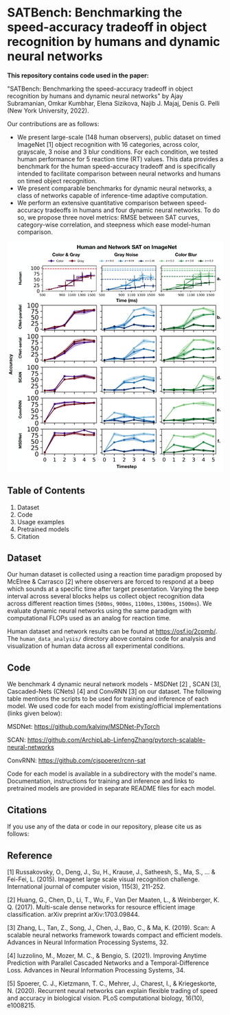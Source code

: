 # SATBench: Benchmarking the speed-accuracy tradeoff in object recognition by humans and dynamic neural networks

**This repository contains code used in the paper:**

"SATBench: Benchmarking the speed-accuracy tradeoff in object recognition by humans and dynamic neural networks" by Ajay Subramanian, Omkar Kumbhar, Elena Sizikova, Najib J. Majaj, Denis G. Pelli (New York University, 2022).

Our contributions are as follows:
* We present large-scale (148 human observers), public dataset on timed ImageNet [1] object recognition with 16 categories, across color, grayscale, 3 noise and 3 blur conditions. For each condition, we tested human performance for 5 reaction time (RT) values. This data provides a benchmark for the human speed-accuracy tradeoff and is specifically intended to facilitate comparison between neural networks and humans on timed object recognition.
* We present comparable benchmarks for dynamic neural networks, a class of networks capable of inference-time adaptive computation.
* We perform an extensive quantitative comparison between speed-accuracy tradeoffs in humans and four dynamic neural networks. To do so, we propose three novel metrics: RMSE between SAT curves, category-wise correlation, and steepness which ease model-human comparison.

![](assets/human-network-sat.jpeg)

## Table of Contents
1. Dataset
2. Code
3. Usage examples
4. Pretrained models
5. Citation

## Dataset
Our human dataset is collected using a reaction time paradigm proposed by McElree & Carrasco [2] where observers are forced to respond at a beep which sounds at a specific time after target presentation. Varying the beep interval across several blocks helps us collect object recognition data across different reaction times (`500ms`, `900ms`, `1100ms`, `1300ms`, `1500ms`). We evaluate dynamic neural networks using the same paradigm with computational FLOPs used as an analog for reaction time.

Human dataset and network results can be found at https://osf.io/2cpmb/. The `human_data_analysis/` directory above contains code for analysis and visualization of human data across all experimental conditions.

## Code
We benchmark 4 dynamic neural network models - MSDNet [2] , SCAN [3], Cascaded-Nets (CNets) [4]  and ConvRNN [3] on our dataset. The following table mentions the scripts to be used for training and inference of each model. We used code for each model from existing/official implementations (links given below):

MSDNet: https://github.com/kalviny/MSDNet-PyTorch

SCAN: https://github.com/ArchipLab-LinfengZhang/pytorch-scalable-neural-networks

ConvRNN: https://github.com/cjspoerer/rcnn-sat

Code for each model is available in a subdirectory with the model's name. Documentation, instructions for training and inference and links to pretrained models are provided in separate README files for each model.

## Citations
If you use any of the data or code in our repository, please cite us as follows:

## Reference
[1] Russakovsky, O., Deng, J., Su, H., Krause, J., Satheesh, S., Ma, S., ... & Fei-Fei, L. (2015). Imagenet large scale visual recognition challenge. International journal of computer vision, 115(3), 211-252.

[2] Huang, G., Chen, D., Li, T., Wu, F., Van Der Maaten, L., & Weinberger, K. Q. (2017). Multi-scale dense networks for resource efficient image classification. arXiv preprint arXiv:1703.09844.

[3] Zhang, L., Tan, Z., Song, J., Chen, J., Bao, C., & Ma, K. (2019). Scan: A scalable neural networks framework towards compact and efficient models. Advances in Neural Information Processing Systems, 32.

[4] Iuzzolino, M., Mozer, M. C., & Bengio, S. (2021). Improving Anytime Prediction with Parallel Cascaded Networks and a Temporal-Difference Loss. Advances in Neural Information Processing Systems, 34.

[5] Spoerer, C. J., Kietzmann, T. C., Mehrer, J., Charest, I., & Kriegeskorte, N. (2020). Recurrent neural networks can explain flexible trading of speed and accuracy in biological vision. PLoS computational biology, 16(10), e1008215.
